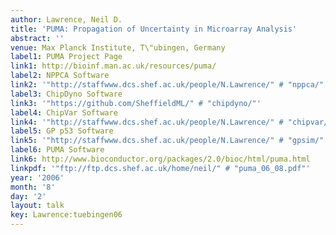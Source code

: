 ```yaml
---
author: Lawrence, Neil D.
title: 'PUMA: Propagation of Uncertainty in Microarray Analysis'
abstract: ''
venue: Max Planck Institute, T\"ubingen, Germany
label1: PUMA Project Page
link1: http://bioinf.man.ac.uk/resources/puma/
label2: NPPCA Software
link2: '"http://staffwww.dcs.shef.ac.uk/people/N.Lawrence/" # "nppca/"'
label3: ChipDyno Software
link3: '"https://github.com/SheffieldML/" # "chipdyno/"'
label4: ChipVar Software
link4: '"http://staffwww.dcs.shef.ac.uk/people/N.Lawrence/" # "chipvar/"'
label5: GP p53 Software
link5: '"http://staffwww.dcs.shef.ac.uk/people/N.Lawrence/" # "gpsim/"'
label6: PUMA Software
link6: http://www.bioconductor.org/packages/2.0/bioc/html/puma.html
linkpdf: '"ftp://ftp.dcs.shef.ac.uk/home/neil/" # "puma_06_08.pdf"'
year: '2006'
month: '8'
day: '2'
layout: talk
key: Lawrence:tuebingen06
---
```

